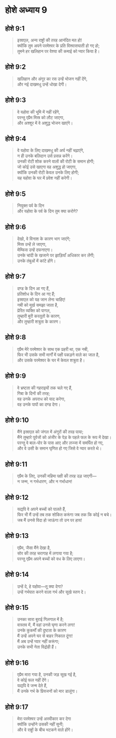 # होशे अध्याय 9

## होशे 9:1

> इस्राएल, अन्य राष्ट्रों की तरह आनंदित मत हो!  
> क्योंकि तुम अपने परमेश्वर के प्रति विश्वासघाती हो गए हो;  
> तुमने हर खलिहान पर वेश्या की कमाई को प्यार किया है।

## होशे 9:2

> खलिहान और अंगूर का रस उन्हें भोजन नहीं देंगे,  
> और नई दाखमधु उन्हें धोखा देगी।

## होशे 9:3

> वे यहोवा की भूमि में नहीं रहेंगे,  
> परन्तु एप्रैम मिस्र को लौट जाएगा,  
> और अश्शूर में वे अशुद्ध भोजन खाएंगे।

## होशे 9:4

> वे यहोवा के लिए दाखमधु की अर्घ नहीं चढ़ाएंगे,  
> न ही उनके बलिदान उसे प्रसन्न करेंगे।  
> उनकी रोटी शोक करने वालों की रोटी के समान होगी;  
> जो कोई उसे खाएगा वह अशुद्ध हो जाएगा,  
> क्योंकि उनकी रोटी केवल उनके लिए होगी;  
> यह यहोवा के घर में प्रवेश नहीं करेगी।

## होशे 9:5

> नियुक्त पर्व के दिन  
> और यहोवा के पर्व के दिन तुम क्या करोगे?

## होशे 9:6

> देखो, वे विनाश के कारण भाग जाएंगे;  
> मिस्र उन्हें ले जाएगा,  
> मेम्फिस उन्हें दफनाएगा।  
> उनके चांदी के खजाने पर झाड़ियाँ अधिकार कर लेंगी;  
> उनके तंबुओं में कांटे होंगे।

## होशे 9:7

> दण्ड के दिन आ गए हैं,  
> प्रतिशोध के दिन आ गए हैं;  
> इस्राएल को यह जान लेना चाहिए!  
> नबी को मूर्ख समझा जाता है,  
> प्रेरित व्यक्ति को पागल,  
> तुम्हारी बुरी करतूतों के कारण,  
> और तुम्हारी शत्रुता के कारण।

## होशे 9:8

> एप्रैम मेरे परमेश्वर के साथ एक प्रहरी था, एक नबी,  
> फिर भी उसके सभी मार्गों में पक्षी पकड़ने वाले का जाल है,  
> और उसके परमेश्वर के घर में केवल शत्रुता है।

## होशे 9:9

> वे भ्रष्टता की गहराइयों तक चले गए हैं,  
> गिबा के दिनों की तरह;  
> वह उनके अपराध को याद करेगा,  
> वह उनके पापों का दण्ड देगा।

## होशे 9:10

> मैंने इस्राएल को जंगल में अंगूरों की तरह पाया;  
> मैंने तुम्हारे पूर्वजों को अंजीर के पेड़ के पहले फल के रूप में देखा।  
> परन्तु वे बाल-पोर के पास आए और लज्जा में समर्पित हो गए,  
> और वे उसी के समान घृणित हो गए जिसे वे प्यार करते थे।

## होशे 9:11

> एप्रैम के लिए, उनकी महिमा पक्षी की तरह उड़ जाएगी—  
> न जन्म, न गर्भधारण, और न गर्भाधान!

## होशे 9:12

> यद्यपि वे अपने बच्चों को पालते हैं,  
> फिर भी मैं उन्हें तब तक शोकित करूंगा जब तक कि कोई न बचे।  
> जब मैं उनसे विदा हो जाऊंगा तो उन पर हाय!

## होशे 9:13

> एप्रैम, जैसा मैंने देखा है,  
> सोर की तरह चरागाह में लगाया गया है;  
> परन्तु एप्रैम अपने बच्चों को वध के लिए लाएगा।

## होशे 9:14

> उन्हें दे, हे यहोवा—तू क्या देगा?  
> उन्हें गर्भपात करने वाला गर्भ और सूखे स्तन दे।

## होशे 9:15

> उनका सारा बुराई गिलगाल में है;  
> वास्तव में, मैं वहां उनसे घृणा करने लगा!  
> उनके कुकर्मों की दुष्टता के कारण  
> मैं उन्हें अपने घर से बाहर निकाल दूंगा!  
> मैं अब उन्हें प्यार नहीं करूंगा;  
> उनके सभी नेता विद्रोही हैं।

## होशे 9:16

> एप्रैम मारा गया है, उनकी जड़ सूख गई है,  
> वे कोई फल नहीं देंगे।  
> यद्यपि वे जन्म देते हैं,  
> मैं उनके गर्भ के प्रियजनों को मार डालूंगा।

## होशे 9:17

> मेरा परमेश्वर उन्हें अस्वीकार कर देगा  
> क्योंकि उन्होंने उसकी नहीं सुनी;  
> और वे राष्ट्रों के बीच भटकने वाले होंगे।
